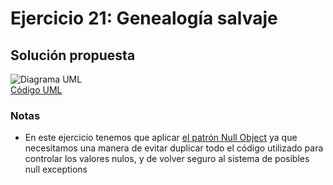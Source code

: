 # Ejercicio 21: Genealogía salvaje
## Solución propuesta
![Diagrama UML](./diag_uml.png)<br>
[Código UML](./source.uml)
### Notas
- En este ejercicio tenemos que aplicar [el patrón Null Object](https://refactoring.guru/es/introduce-null-object) ya que necesitamos una manera de evitar duplicar todo el código utilizado para controlar los valores nulos, y de volver seguro al sistema de posibles null exceptions
